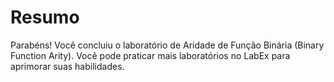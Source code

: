 # Resumo

Parabéns! Você concluiu o laboratório de Aridade de Função Binária (Binary Function Arity). Você pode praticar mais laboratórios no LabEx para aprimorar suas habilidades.
